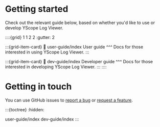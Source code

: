 
# Getting started

Check out the relevant guide below, based on whether you'd like to use or develop YScope Log Viewer.

::::{grid} 1 1 2 2
:gutter: 2

:::{grid-item-card}
:link: user-guide/index
User guide
^^^
Docs for those interested in using YScope Log Viewer.
:::

:::{grid-item-card}
:link: dev-guide/index
Developer guide
^^^
Docs for those interested in developing YScope Log Viewer.
:::
::::

# Getting in touch

You can use GitHub issues to [report a bug][bug-report] or [request a feature][feature-req].

:::{toctree}
:hidden:

user-guide/index
dev-guide/index
:::

[bug-report]: https://github.com/y-scope/yscope-log-viewer/issues/new?labels=bug&template=bug-report.yml
[feature-req]: https://github.com/y-scope/yscope-log-viewer/issues/new?labels=enhancement&template=feature-request.yml
